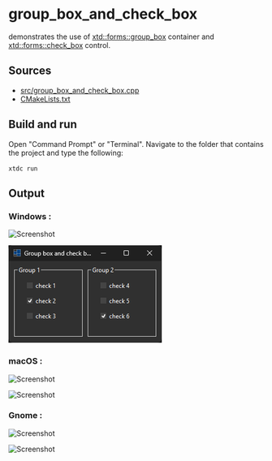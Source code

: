 # group_box_and_check_box

demonstrates the use of [xtd::forms::group_box](https://gammasoft71.github.io/xtd/reference_guides/latest/classxtd_1_1forms_1_1group__box.html) container and  [xtd::forms::check_box](https://gammasoft71.github.io/xtd/reference_guides/latest/classxtd_1_1forms_1_1check__box.html) control.

## Sources

* [src/group_box_and_check_box.cpp](src/group_box_and_check_box.cpp)
* [CMakeLists.txt](CMakeLists.txt)

## Build and run

Open "Command Prompt" or "Terminal". Navigate to the folder that contains the project and type the following:

```shell
xtdc run
```

## Output

### Windows :

![Screenshot](../../../../docs/pictures/examples/group_box_and_check_box_w.png)

![Screenshot](../../../../docs/pictures/examples/group_box_and_check_box_wd.png)

### macOS :

![Screenshot](../../../../docs/pictures/examples/group_box_and_check_box_m.png)

![Screenshot](../../../../docs/pictures/examples/group_box_and_check_box_md.png)

### Gnome :

![Screenshot](../../../../docs/pictures/examples/group_box_and_check_box_g.png)

![Screenshot](../../../../docs/pictures/examples/group_box_and_check_box_gd.png)
